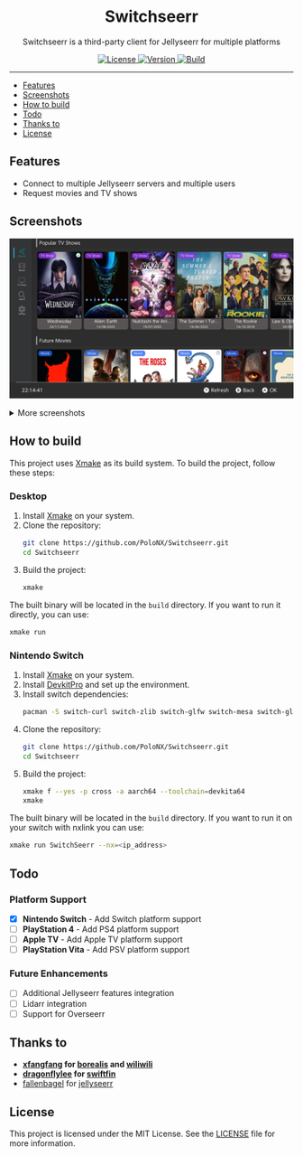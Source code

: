 <div align="center">
    <h1>Switchseerr</h1>
    <p>Switchseerr is a third-party client for Jellyseerr for multiple platforms</p>
</div>

<p align="center">
    <a rel="LICENSE" href="https://github.com/PoloNX/Switchseerr/blob/master/LICENSE">
        <img src="https://img.shields.io/static/v1?label=license&message=MIT&labelColor=111111&color=0057da&style=for-the-badge&logo=data%3Aimage/png%3Bbase64%2CiVBORw0KGgoAAAANSUhEUgAAABQAAAATCAYAAACQjC21AAAACXBIWXMAAAsTAAALEwEAmpwYAAAAIGNIUk0AAHpFAACAgwAA/FcAAIDoAAB5FgAA8QEAADtfAAAcheDStWoAAAFGSURBVHjarJK9LgRhFIafWUuiEH/rJwrJClEq3IELUKgo3IrETWh0FC7BNVih0AoKBQoEydq11qMwm5yMsbPEm3yZd55zvnfO92VQKVhLak09UZeL%2BrsVZ9Qdv2tXnf1NYEndUushZFGthvemuq32FwWuq%2BeZid5DvZGpXambeYGr6qnd9dGldqaudQL3QuFWvVbbmaC6%2BprDr9WbwA4SdQW4BwaABb50CTykfjjwC%2BAx9SPAfOANYDxRCXpOnxNAM4ePA63Ul8NHR4E2QClsGgGG0jUR%2BFjglcAn8/pj4HTwUz/42FPJ68lOSDhCkR/O46XM0Qh3VcRH83jph%2BZefKUosBr8XA%2B%2BmufLAR4Dh6k/CrzWA691YOc/3Ejv6iNM3k59Xw%2B8D3gC9hN1ErjjfzSbqHVg8J8CG2XgBXgL4/9VCdD6HACaHdcHGCRMgQAAAABJRU5ErkJggg%3D%3D" alt=License>
    </a>
    <a rel="VERSION" href="https://github.com/PoloNX/Switchseerr">
        <img src="https://img.shields.io/static/v1?label=version&message=1.0.0&labelColor=111111&color=06f&style=for-the-badge" alt="Version">
    </a>
    <a rel="BUILD" href="https://github.com/PoloNX/Switchseerr/actions">
        <img src="https://img.shields.io/github/actions/workflow/status/PoloNX/Switchseerr/linux-build.yml?branch=master&labelColor=111111&color=06f&style=for-the-badge" alt=Build>
    </a>
</p>

---

- [Features](#features)
- [Screenshots](#screenshots)
- [How to build](#how-to-build)
- [Todo](#todo)
- [Thanks to](#thanks-to)
- [License](#license)


## Features
- Connect to multiple Jellyseerr servers and multiple users
- Request movies and TV shows

## Screenshots

![](./screenshots/1.png)

<details>
    <summary>More screenshots</summary>
    <img src="https://raw.githubusercontent.com/PoloNX/Switchseerr/master/screenshots/2.png" alt="Screenshot 1">
    <img src="https://raw.githubusercontent.com/PoloNX/Switchseerr/master/screenshots/3.png" alt="Screenshot 2">
    <img src="https://raw.githubusercontent.com/PoloNX/Switchseerr/master/screenshots/4.png" alt="Screenshot 3">
    <img src="https://raw.githubusercontent.com/PoloNX/Switchseerr/master/screenshots/5.png" alt="Screenshot 4">
</details>

## How to build

This project uses [Xmake](https://xmake.io/) as its build system. To build the project, follow these steps:

### Desktop

1. Install [Xmake](https://xmake.io/#/getting_started) on your system.
2. Clone the repository:
   ```bash
   git clone https://github.com/PoloNX/Switchseerr.git
   cd Switchseerr
   ```
3. Build the project:
    ```bash
   xmake
   ```
The built binary will be located in the `build` directory.
If you want to run it directly, you can use:
   ```bash
   xmake run
   ```

### Nintendo Switch
1. Install [Xmake](https://xmake.io/#/getting_started) on your system.
2. Install [DevkitPro](https://devkitpro.org/wiki/Getting_Started) and set up the environment.
3. Install switch dependencies:
   ```bash
   pacman -S switch-curl switch-zlib switch-glfw switch-mesa switch-glm
   ```
4. Clone the repository:
   ```bash
   git clone https://github.com/PoloNX/Switchseerr.git
   cd Switchseerr
   ```
5. Build the project:
   ```bash
   xmake f --yes -p cross -a aarch64 --toolchain=devkita64
   xmake
   ```
The built binary will be located in the `build` directory.
If you want to run it on your switch with nxlink you can use:
   ```bash
   xmake run SwitchSeerr --nx=<ip_address>
   ```

## Todo

### Platform Support
- [x] **Nintendo Switch** - Add Switch platform support
- [ ] **PlayStation 4** - Add PS4 platform support
- [ ] **Apple TV** - Add Apple TV platform support  
- [ ] **PlayStation Vita** - Add PSV platform support

### Future Enhancements
- [ ] Additional Jellyseerr features integration
- [ ] Lidarr integration
- [ ] Support for Overseerr

## Thanks to
- **[xfangfang](https://github.com/xfangfang) for [borealis](https://github.com/xfangfang/borealis) and [wiliwili](https://github.com/xfangfang/wiliwili)**
- **[dragonflylee](https://github.com/dragonflylee) for [swiftfin](https://github.com/dragonflylee/swiftfin)**
- [fallenbagel](https://github.com/fallenbagel) for [jellyseerr](https://github.com/fallenbagel/jellyseerr)

## License
This project is licensed under the MIT License. See the [LICENSE](https://github.com/PoloNX/Switchseerr/blob/master/LICENSE) file for more information.